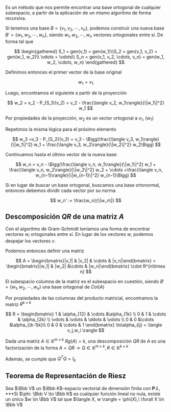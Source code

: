 Es un método que nos permite encontrar una base ortogonal de cualquier subespacio, a partir de la aplicación de un mismo algoritmo de forma recursiva.

Si tenemos una base $B = \{v_1, v_2, \cdots, v_n\}$, podemos construir una nueva base $B' = \{w_1, w_2, \cdots, w_n\}$, siendo $w_1, w_2, \cdots, w_n$ vectores ortogonales entre sí. De forma tal que

$$
\begin{gathered}
S_1 = gen(v_1) = gen(w_1)\\S_2 = gen(v_1, v_2) = gen(w_1, w_2)\\
\vdots = \vdots\\
S_n = gen(v_1, v_2, \cdots, v_n) = gen(w_1, w_2, \cdots, w_n)
\end{gathered}
$$

Definimos entonces el primer vector de la base original

$$
w_1 = v_1
$$

Luego, encontramos el siguiente a partir de la proyección

$$
w_2 = v_2 - P_{S_1}(v_2) = v_2 - \frac{\langle v_2, w_1\rangle}{\|w_1\|^2} w_1
$$

Por propiedades de la proyección, $w_2$ es un vector ortogonal a $v_1,\ (w_1)$

Repetimos la misma lógica para el próximo elemento

$$
w_3 =v_3 - P_{S_2}(v_3) = v_3 - \Bigg(\frac{\langle v_3, w_1\rangle}{\|w_1\|^2} w_1 + \frac{\langle v_3, w_2\rangle}{\|w_2\|^2} w_2\Bigg)
$$

Continuamos hasta el último vector de la nueva base

$$
w_n = v_n - \Bigg(\frac{\langle v_n, w_1\rangle}{\|w_1\|^2} w_1 + \frac{\langle v_n, w_2\rangle}{\|w_2\|^2} w_2 + \cdots +\frac{\langle v_n, w_{n-1}\rangle}{\|w_{n-1}\|^2} w_{n-1}\Bigg)
$$

Si en lugar de buscar un base ortogonal, buscamos una base ortonormal, entonces debemos dividir cada vector por su norma

$$
w_n' := \frac{w_n}{\|w_n\|}
$$

## Descomposición $QR$ de una matriz $A$

Con el algoritmo de Gram-Schmidt teníamos una forma de encontrar vectores $w_i$ ortogonales entre sí. En lugar de los vectores $w$, podemos despejar los vectores $v$.

Podemos entonces definir una matriz

$$
A = \begin{bmatrix}|v_1| & |v_2|  & \cdots & |v_n|\end{bmatrix} = \begin{bmatrix}|w_1| & |w_2|  &\cdots & |w_n|\end{bmatrix} \cdot R^{n\times n}
$$

El subespacio columna de la matriz es el subespacio en cuestión, siendo $B' = \{w_1, w_2, \cdots, w_n\}$ una base ortogonal de $Col(A)$

Por propiedades de las columnas del producto matricial, encontramos la matriz $R^{k \times k}$

$$
R = \begin{bmatrix}
1 & \alpha_{12} & \cdots &\alpha_{1k} \\
0 & 1 & \cdots & \alpha_{2k} \\
\vdots & \vdots & \ddots & \vdots \\
0 & 0 &\cdots &\alpha_{(k-1)k}\\
0 & 0 & \cdots & 1
\end{bmatrix} \to\alpha_{ij} = \langle v_j,w_i \rangle
$$

Dada una matriz $A \in \mathbb{R}^{m\times k}$ $Rg(A) = k$, una descomposición $QR$ de $A$ es una factorización de la forma $A = QR \to Q \in \mathbb{R}^{m \times k},  R \in \mathbb{R}^{k\times k}$

Además, se cumple que $Q^T Q = I_k$

## Teorema de Representación de Riesz

Sea $\Bbb V$ un $\Bbb K$-espacio vectorial de dimensión finita con **P.I.**, ***Si $\phi: \Bbb V \to \Bbb K$ es cualquier función lineal no nula, existe un único $w \in \Bbb V$ tal que $\langle X, w \rangle = \phi(X),\ \forall X \in \Bbb V$
